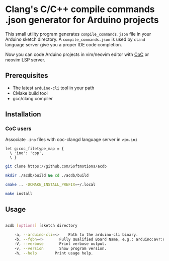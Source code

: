 # Clang's C/C++ compile commands .json generator for Arduino projects

This small utility program generates `compile_commands.json` file in your Arduino sketch directory.
A `compile_commands.json` is used by `cland` language server give you a proper IDE code completion.

Now you can code Arduino projects in vim/neovim editor with [CoC](https://github.com/neoclide/coc.nvim) or neovim LSP server.

## Prerequisites

* The latest `arduino-cli` tool in your path
* CMake build tool
* gcc/clang compiler

## Installation

### CoC users 

Associate `.ino` files with coc-clangd language server in `vim.ini`

```vim
let g:coc_filetype_map = {
  \ 'ino': 'cpp',
  \ }
```


```sh
git clone https://github.com/Softmotions/acdb

mkdir ./acdb/build && cd ./acdb/build

cmake .. -DCMAKE_INSTALL_PREFIX=~/.local

make install
```

## Usage

```sh

acdb [options] [sketch directory

	-a, --arduino-cli=<>	Path to the arduino-cli binary.
	-b, --fqbn=<>		Fully Qualified Board Name, e.g.: arduino:avr:uno
	-V, --verbose		Print verbose output.
	-v, --version		Show program version.
	-h, --help		  Print usage help.
```

